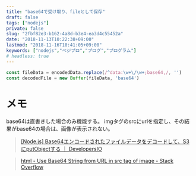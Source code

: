 ```yaml
---
title: "base64で受け取り、fileとして保存"
draft: false
tags: ["nodejs"]
private: false
slug: "2fbf82e3-b162-4a8d-b3e4-ea3d4c55452a"
date: "2018-11-13T10:22:38+09:00"
lastmod: "2018-11-16T10:41:05+09:00"
keywords: ["nodejs","ベジプロ","プログ","プログラム"]
# headless: true
---
```


```js
const fileData = encodedData.replace(/^data:\w+\/\w+;base64,/, '')
const decodedFile = new Buffer(fileData, 'base64')
```

# メモ
base64は直書きした場合のみ機能する。
imgタグのsrcにurlを指定し、その結果がbase64の場合は、画像が表示されない。

> [[Node.js] Base64エンコードされたファイルデータをデコードして、S3にputObjectする ｜ DevelopersIO](https://dev.classmethod.jp/server-side/node-js-server-side/node-js-base64-encoded-image-to-s3/)

> [html - Use Base64 String from URL in src tag of image - Stack Overflow](https://stackoverflow.com/questions/35828806/use-base64-string-from-url-in-src-tag-of-image)
